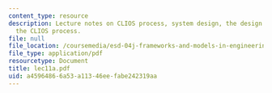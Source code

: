 ```yaml
---
content_type: resource
description: Lecture notes on CLIOS process, system design, the design aspects of
  the CLIOS process.
file: null
file_location: /coursemedia/esd-04j-frameworks-and-models-in-engineering-systems-engineering-system-design-spring-2007/a45964866a53a11346eefabe242319aa_lec11a.pdf
file_type: application/pdf
resourcetype: Document
title: lec11a.pdf
uid: a4596486-6a53-a113-46ee-fabe242319aa
---
```

